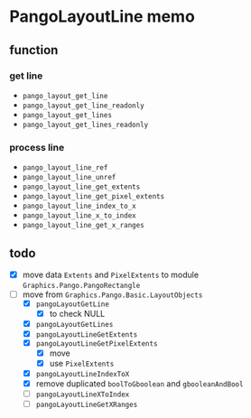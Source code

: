 PangoLayoutLine memo
====================

function
--------

### get line

* `pango_layout_get_line`
* `pango_layout_get_line_readonly`
* `pango_layout_get_lines`
* `pango_layout_get_lines_readonly`

### process line

* `pango_layout_line_ref`
* `pango_layout_line_unref`
* `pango_layout_line_get_extents`
* `pango_layout_line_get_pixel_extents`
* `pango_layout_line_index_to_x`
* `pango_layout_line_x_to_index`
* `pango_layout_line_get_x_ranges`

todo
----

* [x] move data `Extents` and `PixelExtents` to module `Graphics.Pango.PangoRectangle`
* [ ] move from `Graphics.Pango.Basic.LayoutObjects`
	+ [x] `pangoLayoutGetLine`
		- [x] to check NULL
	+ [x] `pangoLayoutGetLines`
	+ [x] `pangoLayoutLineGetExtents`
	+ [x] `pangoLayoutLineGetPixelExtents`
		- [x] move
		- [x] use `PixelExtents`
	+ [x] `pangoLayoutLineIndexToX`
	+ [x] remove duplicated `boolToGboolean` and `gbooleanAndBool`
	+ [ ] `pangoLayoutLineXToIndex`
	+ [ ] `pangoLayoutLineGetXRanges`

